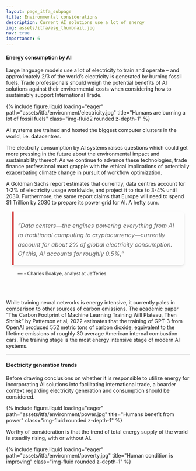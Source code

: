 ```yaml
---
layout: page_itfa_subpage
title: Environmental considerations 
description: Current AI solutions use a lot of energy
img: assets/itfa/esg_thumbnail.jpg
nav: true
importance: 6
---
```


#### Energy consumption by AI

Large language models use a lot of electricity to train and operate – and approximately 2/3 of the world’s electricity is generated by burning fossil fuels. Trade professionals should weigh the potential benefits of AI solutions against their environmental costs when considering how to sustainably support International Trade.

<div class="row">
    <div class="col-sm mt-3 mt-md-0">
        {% include figure.liquid loading="eager" path="assets/itfa/environment/electricity.jpg" title="Humans are burning a lot of fossil fuels" class="img-fluid2 rounded z-depth-1" %}
    </div>
</div>

AI systems are trained and hosted the biggest computer clusters in the world, i.e. datacentres. 

The electrcity consumption by AI systems raises questions which could get more pressing in the future about the environmental impact and sustainability thereof. As we continue to advance these technologies, trade finance professional must grapple with the ethical implications of potentially exacerbating climate change in pursuit of workflow optimization.

A Goldman Sachs report estimates that currently, data centres account for 1-2% of electricity usage worldwide, and project it to rise to 3-4% until 2030. Furthermore, the same report claims that Europe will need to spend $1 Trillion by 2030 to prepare its power grid for AI. A hefty sum.


<div style="max-width: 830px; margin: 1rem auto; padding: 0 1rem;">
  <blockquote style="background-color: transparent; border-left: 5px solid #d64a4a; padding: 0.7rem; padding-bottom: 0.1rem; margin: 0; border-radius: 0 8px 8px 0; box-shadow: 0 4px 6px rgba(0, 0, 0, 0.1); transition: transform 0.2s ease-in-out;">
    <p style="font-size: 1rem; line-height: 1.6; color: inherit; font-style: italic;">“Data centers—the engines powering everything from AI to traditional computing to cryptocurrency—currently account for about 2% of global electricity consumption. Of this, AI accounts for roughly 0.5%,” 
    </p>
  </blockquote>
  <footer style="font-size: 0.8rem; padding: 1rem; text-align: left;">— - Charles Boakye, analyst at Jefferies.</footer>
</div>

<br>

While training neural networks is energy intensive, it currently pales in comparison to other sources of carbon emissions. The academic paper “The Carbon Footprint of Machine Learning Training Will Plateau, Then Shrink” by Patterson et al, 2022 estimates that the training of GPT-3 from OpenAI produced 552 metric tons of carbon dioxide, equivalent to the lifetime emissions of roughly 30 average American internal combustion cars. The training stage is the most energy intensive stage of modern AI systems.

<div style="height: 1px; width: min(800px, 100%); padding: 0 5px; box-sizing: border-box; background-color: lightgray;"></div>

#### Electricity generation trends

Before drawing conclusions on whether it is responsible to utilize energy for incorporating AI solutions into facilitating international trade, a boarder context regarding electricity generation and consumption should be considered.

<div class="row">
    <div class="col-sm mt-3 mt-md-0">
        {% include figure.liquid loading="eager" path="assets/itfa/environment/power.jpg" title="Humans benefit from power" class="img-fluid rounded z-depth-1" %}
    </div>
</div>

Worthy of consideration is that the trend of total energy supply of the world is steadily rising, with or without AI.

<div class="row">
    <div class="col-sm mt-3 mt-md-0">
        {% include figure.liquid loading="eager" path="assets/itfa/environment/poverty.jpg" title="Human condition is improving" class="img-fluid rounded z-depth-1" %}
    </div>
</div>

<br>